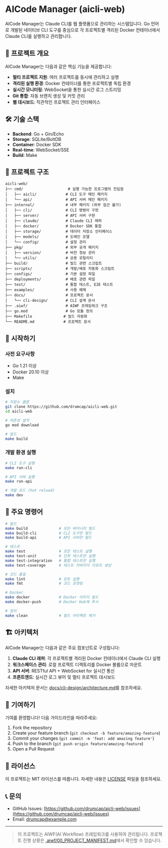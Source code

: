 # AICode Manager (aicli-web)

AICode Manager는 Claude CLI를 웹 플랫폼으로 관리하는 시스템입니다. Go 언어로 개발된 네이티브 CLI 도구를 중심으로 각 프로젝트별 격리된 Docker 컨테이너에서 Claude CLI를 실행하고 관리합니다.

## 🚀 프로젝트 개요

AICode Manager는 다음과 같은 핵심 기능을 제공합니다:

- **멀티 프로젝트 지원**: 여러 프로젝트를 동시에 관리하고 실행
- **격리된 실행 환경**: Docker 컨테이너를 통한 프로젝트별 독립 환경
- **실시간 모니터링**: WebSocket을 통한 실시간 로그 스트리밍
- **Git 통합**: 자동 브랜치 생성 및 커밋 관리
- **웹 대시보드**: 직관적인 프로젝트 관리 인터페이스

## 🛠️ 기술 스택

- **Backend**: Go + Gin/Echo
- **Storage**: SQLite/BoltDB
- **Container**: Docker SDK
- **Real-time**: WebSocket/SSE
- **Build**: Make

## 📁 프로젝트 구조

```
aicli-web/
├── cmd/                    # 실행 가능한 프로그램의 진입점
│   ├── aicli/             # CLI 도구 메인 패키지
│   └── api/               # API 서버 메인 패키지
├── internal/              # 내부 패키지 (외부 접근 불가)
│   ├── cli/               # CLI 명령어 구현
│   ├── server/            # API 서버 구현
│   ├── claude/            # Claude CLI 래퍼
│   ├── docker/            # Docker SDK 통합
│   ├── storage/           # 데이터 저장소 인터페이스
│   ├── models/            # 도메인 모델
│   └── config/            # 설정 관리
├── pkg/                   # 외부 공개 패키지
│   ├── version/           # 버전 정보 관리
│   └── utils/             # 공용 유틸리티
├── build/                 # 빌드 관련 스크립트
├── scripts/               # 개발/배포 자동화 스크립트
├── configs/               # 기본 설정 파일
├── deployments/           # 배포 관련 파일
├── test/                  # 통합 테스트, E2E 테스트
├── examples/              # 사용 예제
├── docs/                  # 프로젝트 문서
│   └── cli-design/        # CLI 설계 문서
├── .aiwf/                 # AIWF 프레임워크 구조
├── go.mod                 # Go 모듈 정의
├── Makefile              # 빌드 자동화
└── README.md             # 프로젝트 문서
```

## 🚀 시작하기

### 사전 요구사항

- Go 1.21 이상
- Docker 20.10 이상
- Make

### 설치

```bash
# 저장소 클론
git clone https://github.com/drumcap/aicli-web.git
cd aicli-web

# 의존성 설치
go mod download

# 빌드
make build
```

### 개발 환경 실행

```bash
# CLI 도구 실행
make run-cli

# API 서버 실행
make run-api

# 개발 모드 (hot reload)
make dev
```

## 📝 주요 명령어

```bash
# 빌드
make build              # 모든 바이너리 빌드
make build-cli          # CLI 도구만 빌드
make build-api          # API 서버만 빌드

# 테스트
make test               # 모든 테스트 실행
make test-unit          # 단위 테스트만 실행
make test-integration   # 통합 테스트만 실행
make test-coverage      # 테스트 커버리지 리포트 생성

# 코드 품질
make lint               # 린트 실행
make fmt                # 코드 포맷팅

# Docker
make docker             # Docker 이미지 빌드
make docker-push        # Docker Hub에 푸시

# 정리
make clean              # 빌드 아티팩트 제거
```

## 🏗️ 아키텍처

AICode Manager는 다음과 같은 주요 컴포넌트로 구성됩니다:

1. **Claude CLI 래퍼**: 각 프로젝트별 격리된 Docker 컨테이너에서 Claude CLI 실행
2. **워크스페이스 관리**: 로컬 프로젝트 디렉토리를 Docker 볼륨으로 마운트
3. **API 서버**: RESTful API + WebSocket for 실시간 통신
4. **프론트엔드**: 실시간 로그 뷰어 및 멀티 프로젝트 대시보드

자세한 아키텍처 문서는 [docs/cli-design/architecture.md](docs/cli-design/architecture.md)를 참조하세요.

## 🤝 기여하기

기여를 환영합니다! 다음 가이드라인을 따라주세요:

1. Fork the repository
2. Create your feature branch (`git checkout -b feature/amazing-feature`)
3. Commit your changes (`git commit -m 'feat: add amazing feature'`)
4. Push to the branch (`git push origin feature/amazing-feature`)
5. Open a Pull Request

## 📄 라이선스

이 프로젝트는 MIT 라이선스를 따릅니다. 자세한 내용은 [LICENSE](LICENSE) 파일을 참조하세요.

## 📞 문의

- GitHub Issues: [https://github.com/drumcap/aicli-web/issues](https://github.com/drumcap/aicli-web/issues)
- Email: drumcap@example.com

---

> 이 프로젝트는 AIWF(AI Workflow) 프레임워크를 사용하여 관리됩니다. 프로젝트 진행 상황은 [.aiwf/00_PROJECT_MANIFEST.md](.aiwf/00_PROJECT_MANIFEST.md)에서 확인할 수 있습니다.